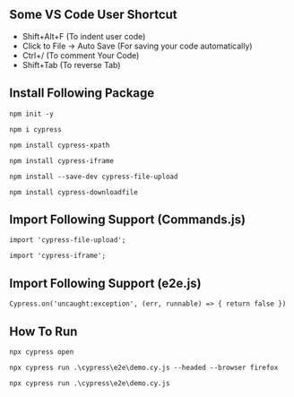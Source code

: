 Some VS Code User Shortcut
--------------------------
- Shift+Alt+F (To indent user code)
- Click to File -> Auto Save (For saving your code automatically)
- Ctrl+/ (To comment Your Code)
- Shift+Tab (To reverse Tab)

Install Following Package
-------------------------
``
 npm init -y 
``

``
 npm i cypress
``

``
npm install cypress-xpath
``

``
npm install cypress-iframe
``

``
npm install --save-dev cypress-file-upload
``

``
npm install cypress-downloadfile
``

Import Following Support (Commands.js)
---------------------------------------
``
import 'cypress-file-upload';
``

``
import 'cypress-iframe';
``

Import Following Support (e2e.js)
---------------------------------
``
Cypress.on('uncaught:exception', (err, runnable) => {
    return false
})
``

How To Run
----------
``
 npx cypress open
``

``
 npx cypress run .\cypress\e2e\demo.cy.js --headed --browser firefox
``

``
 npx cypress run .\cypress\e2e\demo.cy.js
``

